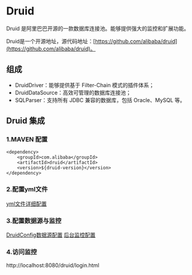 # Druid
Druid 是阿里巴巴开源的一款数据库连接池。能够提供强大的监控和扩展功能。

Druid是一个开源地址，源代码地址：[https://github.com/alibaba/druid](https://github.com/alibaba/druid)。

## 组成
* DruidDriver：能够提供基于 Filter-Chain 模式的插件体系；
* DruidDataSource：高效可管理的数据库连接池；
* SQLParser：支持所有 JDBC 兼容的数据库，包括 Oracle、MySQL 等。

## Druid 集成
### 1.MAVEN 配置
	<dependency>
		<groupId>com.alibaba</groupId>
		<artifactId>druid</artifactId>
		<version>${druid-version}</version>
	</dependency>
	
### 2.配置yml文件
[yml文件详细配置]()

### 3.配置数据源与监控
[DruidConfig数据源配置]()
[后台监控配置]()

### 4.访问监控
http://localhost:8080/druid/login.html
	